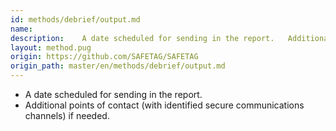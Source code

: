 ```yaml
---
id: methods/debrief/output.md
name: 
description:    A date scheduled for sending in the report.   Additional points of contact (with identified secure communications channels) if...
layout: method.pug
origin: https://github.com/SAFETAG/SAFETAG
origin_path: master/en/methods/debrief/output.md
---
```


  * A date scheduled for sending in the report.
  * Additional points of contact (with identified secure communications channels) if needed.


